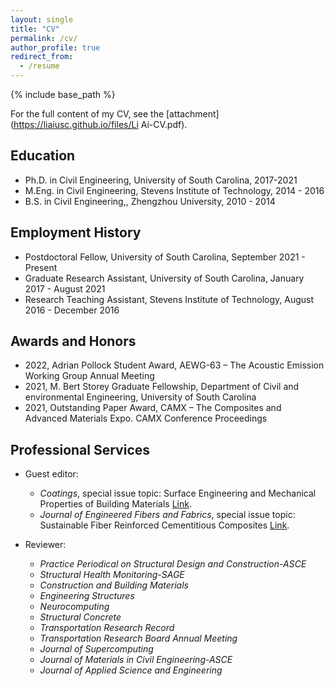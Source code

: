 ```yaml
---
layout: single
title: "CV"
permalink: /cv/
author_profile: true
redirect_from:
  - /resume
---
```


{% include base_path %}

For the full content of my CV, see the [attachment](https://liaiusc.github.io/files/Li Ai-CV.pdf).

Education
------
* Ph.D. in Civil Engineering, University of South Carolina, 2017-2021 
* M.Eng. in Civil Engineering, Stevens Institute of Technology, 2014 - 2016
* B.S. in Civil Engineering,, Zhengzhou University, 2010 - 2014


Employment History 
------
* Postdoctoral Fellow, University of South Carolina, September 2021 - Present 
* Graduate Research Assistant, University of South Carolina, January 2017 - August 2021 
* Research Teaching Assistant, Stevens Institute of Technology, August 2016 - December 2016 


Awards and Honors 
------
* 2022, Adrian Pollock Student Award, AEWG-63 – The Acoustic Emission Working Group Annual Meeting
* 2021, M. Bert Storey Graduate Fellowship, Department of Civil and environmental Engineering, University of South Carolina
* 2021, Outstanding Paper Award, CAMX – The Composites and Advanced Materials Expo. CAMX Conference Proceedings

  
Professional Services 
------
* Guest editor:
   * *Coatings*, special issue topic: Surface Engineering and Mechanical Properties of Building Materials [Link](https://www.mdpi.com/journal/coatings/special_issues/M8HUBU2OA3).
   * *Journal of Engineered Fibers and Fabrics*, special issue topic: Sustainable Fiber Reinforced Cementitious Composites [Link](https://journals.sagepub.com/page/jef/open-special-collections/sustainable-fiber-reinforced-cementitious-composites).


* Reviewer: 
   * *Practice Periodical on Structural Design and Construction-ASCE*
   * *Structural Health Monitoring-SAGE*
   * *Construction and Building Materials*
   * *Engineering Structures*
   * *Neurocomputing*
   * *Structural Concrete*
   * *Transportation Research Record*
   * *Transportation Research Board Annual Meeting*
   * *Journal of Supercomputing*
   * *Journal of Materials in Civil Engineering-ASCE*
   * *Journal of Applied Science and Engineering*

